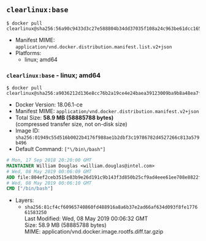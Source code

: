 ## `clearlinux:base`

```console
$ docker pull clearlinux@sha256:56a90c9433d3c27e588804b34dd37035f108a24c963be61dcc165bf5b21c6406
```

-	Manifest MIME: `application/vnd.docker.distribution.manifest.list.v2+json`
-	Platforms:
	-	linux; amd64

### `clearlinux:base` - linux; amd64

```console
$ docker pull clearlinux@sha256:a9036212d136e8cc76b2a19ce4e24baea39123009ba9b8a48ea7f11fcb6e77a4
```

-	Docker Version: 18.06.1-ce
-	Manifest MIME: `application/vnd.docker.distribution.manifest.v2+json`
-	Total Size: **58.9 MB (58885788 bytes)**  
	(compressed transfer size, not on-disk size)
-	Image ID: `sha256:01949c55d516b0022b4176f988ae1b2dbf3c19786782d4527266c813a579b496`
-	Default Command: `["\/bin\/bash"]`

```dockerfile
# Mon, 17 Sep 2018 20:20:00 GMT
MAINTAINER William Douglas <william.douglas@intel.com>
# Wed, 08 May 2019 00:06:09 GMT
ADD file:804ef2ceb3515e83b9e26d191c9b143f3d850b25cf9ad4eee61ee708e8822f93 in / 
# Wed, 08 May 2019 00:06:10 GMT
CMD ["/bin/bash"]
```

-	Layers:
	-	`sha256:81cf4cf60965740860fd488916a8a6b37e2ad66af634d093f8fe177661583250`  
		Last Modified: Wed, 08 May 2019 00:06:32 GMT  
		Size: 58.9 MB (58885788 bytes)  
		MIME: application/vnd.docker.image.rootfs.diff.tar.gzip
